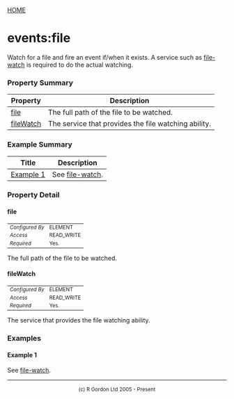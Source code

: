 [HOME](../../../README.md)
# events:file

Watch for a file and fire an event if/when it exists. A service such
as [file-watch](../../../org/oddjob/io/FileWatchService.md) is required to do the actual watching.

### Property Summary

| Property | Description |
| -------- | ----------- |
| [file](#propertyfile) | The full path of the file to be watched. | 
| [fileWatch](#propertyfilewatch) | The service that provides the file watching ability. | 


### Example Summary

| Title | Description |
| ----- | ----------- |
| [Example 1](#example1) | See [file-watch](../../../org/oddjob/io/FileWatchService.md). |


### Property Detail
#### file <a name="propertyfile"></a>

<table style='font-size:smaller'>
      <tr><td><i>Configured By</i></td><td>ELEMENT</td></tr>
      <tr><td><i>Access</i></td><td>READ_WRITE</td></tr>
      <tr><td><i>Required</i></td><td>Yes.</td></tr>
</table>

The full path of the file to be watched.

#### fileWatch <a name="propertyfilewatch"></a>

<table style='font-size:smaller'>
      <tr><td><i>Configured By</i></td><td>ELEMENT</td></tr>
      <tr><td><i>Access</i></td><td>READ_WRITE</td></tr>
      <tr><td><i>Required</i></td><td>Yes.</td></tr>
</table>

The service that provides the file watching ability.


### Examples
#### Example 1 <a name="example1"></a>

See [file-watch](../../../org/oddjob/io/FileWatchService.md).


-----------------------

<div style='font-size: smaller; text-align: center;'>(c) R Gordon Ltd 2005 - Present</div>
